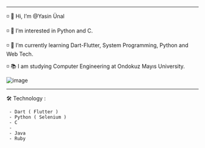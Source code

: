   ----------------------------------------------------------------------
  ◽️ 👋 Hi, I’m @Yasin Ünal

  ◽️ 👀 I’m interested in Python and C.

  ◽️ 🌱 I’m currently learning Dart-Flutter, System Programming, Python and  Web Tech.

  ◽️ 📚 I am studying Computer Engineering at Ondokuz Mayıs University. 
  
![image](https://user-images.githubusercontent.com/56133248/143773264-7933ce21-81b2-4057-bfb7-5bcc7be3691a.png)

  ----------------------------------------------------------------------
  
  🛠 Technology : 
    
     - Dart ( Flutter )
     - Python ( Selenium ) 
     - C
     - 
     - Java
     - Ruby
  
  
<!---
Pilestin/Pilestin is a ✨ special ✨ repository because its `README.md` (this file) appears on your GitHub profile.
You can click the Preview link to take a look at your changes.
--->
